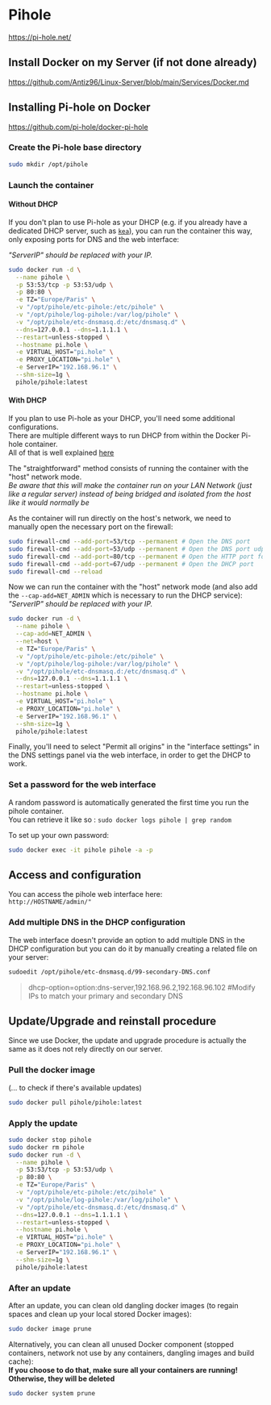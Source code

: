 # Pihole

<https://pi-hole.net/>

## Install Docker on my Server (if not done already)

<https://github.com/Antiz96/Linux-Server/blob/main/Services/Docker.md>

## Installing Pi-hole on Docker

<https://github.com/pi-hole/docker-pi-hole>

### Create the Pi-hole base directory

```bash
sudo mkdir /opt/pihole
```

### Launch the container

#### Without DHCP

If you don't plan to use Pi-hole as your DHCP (e.g. if you already have a dedicated DHCP server, such as [`kea`](https://github.com/Antiz96/Linux-Server/blob/main/Services/Kea.md)), you can run the container this way, only exposing ports for DNS and the web interface:

*"ServerIP" should be replaced with your IP.*

```bash
sudo docker run -d \
  --name pihole \
  -p 53:53/tcp -p 53:53/udp \
  -p 80:80 \
  -e TZ="Europe/Paris" \
  -v "/opt/pihole/etc-pihole:/etc/pihole" \
  -v "/opt/pihole/log-pihole:/var/log/pihole" \
  -v "/opt/pihole/etc-dnsmasq.d:/etc/dnsmasq.d" \
  --dns=127.0.0.1 --dns=1.1.1.1 \
  --restart=unless-stopped \
  --hostname pi.hole \
  -e VIRTUAL_HOST="pi.hole" \
  -e PROXY_LOCATION="pi.hole" \
  -e ServerIP="192.168.96.1" \
  --shm-size=1g \
  pihole/pihole:latest
```

#### With DHCP

If you plan to use Pi-hole as your DHCP, you'll need some additional configurations.  
There are multiple different ways to run DHCP from within the Docker Pi-hole container.  
All of that is well explained [here](https://docs.pi-hole.net/docker/dhcp/)

The "straightforward" method consists of running the container with the "host" network mode.  
*Be aware that this will make the container run on your LAN Network (just like a regular server) instead of being bridged and isolated from the host like it would normally be*

As the container will run directly on the host's network, we need to manually open the necessary port on the firewall:

```bash
sudo firewall-cmd --add-port=53/tcp --permanent # Open the DNS port
sudo firewall-cmd --add-port=53/udp --permanent # Open the DNS port udp
sudo firewall-cmd --add-port=80/tcp --permanent # Open the HTTP port for the web interface
sudo firewall-cmd --add-port=67/udp --permanent # Open the DHCP port
sudo firewall-cmd --reload
```

Now we can run the container with the "host" network mode (and also add the `--cap-add=NET_ADMIN` which is necessary to run the DHCP service):  
*"ServerIP" should be replaced with your IP.*

```bash
sudo docker run -d \
  --name pihole \
  --cap-add=NET_ADMIN \
  --net=host \
  -e TZ="Europe/Paris" \
  -v "/opt/pihole/etc-pihole:/etc/pihole" \
  -v "/opt/pihole/log-pihole:/var/log/pihole" \
  -v "/opt/pihole/etc-dnsmasq.d:/etc/dnsmasq.d" \
  --dns=127.0.0.1 --dns=1.1.1.1 \
  --restart=unless-stopped \
  --hostname pi.hole \
  -e VIRTUAL_HOST="pi.hole" \
  -e PROXY_LOCATION="pi.hole" \
  -e ServerIP="192.168.96.1" \
  --shm-size=1g \
  pihole/pihole:latest
```

Finally, you'll need to select "Permit all origins" in the "interface settings" in the DNS settings panel via the web interface, in order to get the DHCP to work.

### Set a password for the web interface

A random password is automatically generated the first time you run the pihole container.  
You can retrieve it like so : `sudo docker logs pihole | grep random`

To set up your own password:

```bash
sudo docker exec -it pihole pihole -a -p
```

## Access and configuration

You can access the pihole web interface here:  
`http://HOSTNAME/admin/"`

### Add multiple DNS in the DHCP configuration

The web interface doesn't provide an option to add multiple DNS in the DHCP configuration but you can do it by manually creating a related file on your server:

```bash
sudoedit /opt/pihole/etc-dnsmasq.d/99-secondary-DNS.conf
```

> dhcp-option=option:dns-server,192.168.96.2,192.168.96.102 #Modify IPs to match your primary and secondary DNS

## Update/Upgrade and reinstall procedure

Since we use Docker, the update and upgrade procedure is actually the same as it does not rely directly on our server.

### Pull the docker image

(... to check if there's available updates)

```bash
sudo docker pull pihole/pihole:latest
```

### Apply the update

```bash
sudo docker stop pihole
sudo docker rm pihole
sudo docker run -d \
  --name pihole \
  -p 53:53/tcp -p 53:53/udp \
  -p 80:80 \
  -e TZ="Europe/Paris" \
  -v "/opt/pihole/etc-pihole:/etc/pihole" \
  -v "/opt/pihole/log-pihole:/var/log/pihole" \
  -v "/opt/pihole/etc-dnsmasq.d:/etc/dnsmasq.d" \
  --dns=127.0.0.1 --dns=1.1.1.1 \
  --restart=unless-stopped \
  --hostname pi.hole \
  -e VIRTUAL_HOST="pi.hole" \
  -e PROXY_LOCATION="pi.hole" \
  -e ServerIP="192.168.96.1" \
  --shm-size=1g \
  pihole/pihole:latest
```

### After an update

After an update, you can clean old dangling docker images (to regain spaces and clean up your local stored Docker images):

```bash
sudo docker image prune
```

Alternatively, you can clean all unused Docker component (stopped containers, network not use by any containers, dangling images and build cache):  
**If you choose to do that, make sure all your containers are running! Otherwise, they will be deleted**

```bash
sudo docker system prune
```
